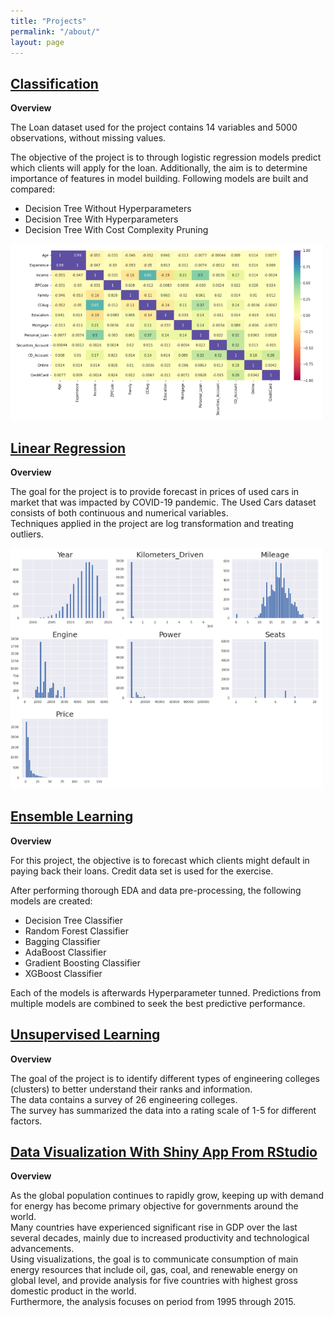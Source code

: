 ```yaml
---
title: "Projects"
permalink: "/about/"
layout: page
---
```





## [Classification](https://github.com/hajdekd/Data-Science-Projects/blob/main/Dalibor_Hajdek_Classification_Labipynb.ipynb)
 
 
 **Overview**
 
The Loan dataset used for the project contains 14 variables and 5000 observations, without missing values. 

The objective of the project is to through logistic regression models predict which clients will apply for the loan. Additionally, the aim is to determine importance of features in model building. Following models are built and compared: 

* Decision Tree Without Hyperparameters
* Decision Tree With Hyperparameters
* Decision Tree With Cost Complexity Pruning 

![](/Images/classification.PNG)     




## [Linear Regression](https://github.com/hajdekd/Data-Science-Projects/blob/main/Dalibor_Hajdek_Linear_Regression_Assignment.ipynb)

**Overview**

The goal for the project is to provide forecast in prices of used cars in market that was impacted by COVID-19 pandemic. 
The Used Cars dataset consists of both continuous and numerical variables.  
Techniques applied in the project are log transformation and treating outliers.    

![](/Images/linear_regression.PNG)     

## [Ensemble Learning](https://github.com/hajdekd/Data-Science-Projects/blob/main/Dalibor_Hajdek_Ensemble_Lab.ipynb)

**Overview**

For this project, the objective is to forecast which clients might default in paying back their loans. 
Credit data set is used for the exercise.   

After performing thorough EDA and data pre-processing, the following models are created:
* Decision Tree Classifier
* Random Forest Classifier
* Bagging Classifier
* AdaBoost Classifier
* Gradient Boosting Classifier
* XGBoost Classifier  

Each of the models is afterwards Hyperparameter tunned. 
Predictions from multiple models are combined to seek the best predictive performance.



## [Unsupervised Learning](https://github.com/hajdekd/Data-Science-Projects/blob/main/Dalibor_Hajdek_Unsupervised_ML_Clustering_Lab.ipynb)

**Overview**

The goal of the project is to identify different types of engineering colleges (clusters) to better understand their ranks and information.  
The data contains a survey of 26 engineering colleges.  
The survey has summarized the data into a rating scale of 1-5 for different factors. 


## [Data Visualization With Shiny App From RStudio](https://github.com/hajdekd/Data-Science-Projects/blob/main/Dalibor_Hajdek_Energy_Consumption.R)

**Overview**

As the global population continues to rapidly grow, keeping up with demand for energy has become primary objective for governments around the world.  
Many countries have experienced significant rise in GDP over the last several decades, mainly due to increased productivity and technological advancements.  
Using visualizations, the goal is to communicate consumption of main energy resources that include oil, gas, coal, and renewable energy on global level, and provide analysis for five countries with highest gross domestic product in the world.  
Furthermore, the analysis focuses on period from 1995 through 2015. 





